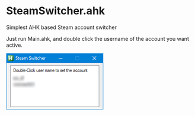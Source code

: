 # SteamSwitcher.ahk
Simplest AHK based Steam account switcher

Just run Main.ahk, and double click the username of the account you want active.

![screenshot1](Lib/screenshot01.png)